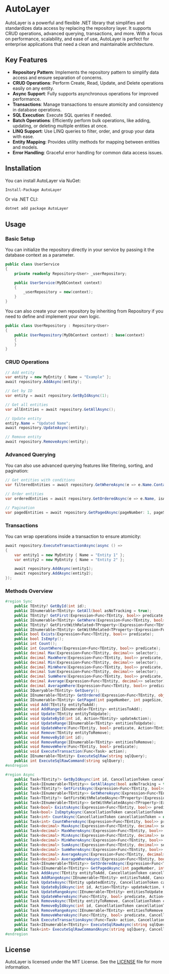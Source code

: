 # AutoLayer

AutoLayer is a powerful and flexible .NET library that simplifies and standardizes data access by replacing the repository layer. 
It supports CRUD operations, advanced querying, transactions, and more. With a focus on performance, scalability, and ease of use, AutoLayer is perfect for enterprise applications that need a clean and maintainable architecture.

## Key Features

- **Repository Pattern**: Implements the repository pattern to simplify data access and ensure separation of concerns.
- **CRUD Operations**: Perform Create, Read, Update, and Delete operations easily on any entity.
- **Async Support**: Fully supports asynchronous operations for improved performance.
- **Transactions**: Manage transactions to ensure atomicity and consistency in database operations.
- **SQL Execution**: Execute SQL queries if needed.
- **Batch Operations**: Efficiently perform bulk operations, like adding, updating, or deleting multiple entities at once.
- **LINQ Support**: Use LINQ queries to filter, order, and group your data with ease.
- **Entity Mapping**: Provides utility methods for mapping between entities and models.
- **Error Handling**: Graceful error handling for common data access issues.

## Installation

You can install AutoLayer via NuGet:

```bash
Install-Package AutoLayer
```

Or via .NET CLI:

```bash
dotnet add package AutoLayer
```

## Usage

### Basic Setup
You can initialize the repository directly in your service by passing it the database context as a parameter.

```csharp
public class UserService
{
    private readonly Repository<User> _userRepository;

    public UserService(MyDbContext context)
    {
        _userRepository = new(context);
    }
}
```

You can also create your own repository by inheriting from Repository<TEntity> if you need to define and implement your own logic.

```csharp
public class UserRepository : Repository<User>
{
    public UserRepository(MyDbContext context) : base(context)
    {
    }
}
```

### CRUD Operations

```csharp
// Add entity
var entity = new MyEntity { Name = "Example" };
await repository.AddAsync(entity);

// Get by ID
var entity = await repository.GetByIdAsync(1);

// Get all entities
var allEntities = await repository.GetAllAsync();

// Update entity
entity.Name = "Updated Name";
await repository.UpdateAsync(entity);

// Remove entity
await repository.RemoveAsync(entity);
```

### Advanced Querying
You can also use advanced querying features like filtering, sorting, and pagination:

```csharp
// Get entities with conditions
var filteredEntities = await repository.GetWhereAsync(e => e.Name.Contains("Example"));

// Order entities
var orderedEntities = await repository.GetOrderedAsync(e => e.Name, isAscending: true);

// Pagination
var pagedEntities = await repository.GetPagedAsync(pageNumber: 1, pageSize: 10);
```

### Transactions
You can wrap operations inside a transaction to ensure atomicity:

```csharp
await repository.ExecuteTransactionAsync(async () =>
{
    var entity1 = new MyEntity { Name = "Entity 1" };
    var entity2 = new MyEntity { Name = "Entity 2" };

    await repository.AddAsync(entity1);
    await repository.AddAsync(entity2);
});
```

### Methods Overview

```csharp
#region Sync
    public TEntity? GetById(int id);
    public IEnumerable<TEntity> GetAll(bool asNoTracking = true);
    public TEntity? GetFirst(Expression<Func<TEntity, bool>> predicate, bool asNoTracking = true);
    public IEnumerable<TEntity> GetWhere(Expression<Func<TEntity, bool>> predicate, bool asNoTracking = true);
    public TEntity? GetFirstWithRelated<TProperty>(Expression<Func<TEntity, bool>> condition, Expression<Func<TEntity, TProperty>> include, bool asNoTracking = true);
    public IEnumerable<TEntity> GetWithRelated<TProperty>(Expression<Func<TEntity, bool>> condition, Expression<Func<TEntity, TProperty>> include, bool asNoTracking = true);
    public bool Exists(Expression<Func<TEntity, bool>> predicate);
    public bool IsEmpty();
    public int Count();
    public int CountWhere(Expression<Func<TEntity, bool>> predicate);
    public decimal Max(Expression<Func<TEntity, decimal>> selector);
    public decimal MaxWhere(Expression<Func<TEntity, bool>> predicate, Expression<Func<TEntity, decimal>> selector);
    public decimal Min(Expression<Func<TEntity, decimal>> selector);
    public decimal MinWhere(Expression<Func<TEntity, bool>> predicate, Expression<Func<TEntity, decimal>> selector);
    public decimal Sum(Expression<Func<TEntity, decimal>> selector);
    public decimal SumWhere(Expression<Func<TEntity, bool>> predicate, Expression<Func<TEntity, decimal>> selector);
    public decimal Average(Expression<Func<TEntity, decimal>> selector);
    public decimal AverageWhere(Expression<Func<TEntity, bool>> predicate, Expression<Func<TEntity, decimal>> selector);
    public IQueryable<TEntity> GetQuery();
    public IEnumerable<TEntity> GetOrdered(Expression<Func<TEntity, object>> orderBy, bool isAscending = true, bool asNoTracking = true);
    public IEnumerable<TEntity> GetPaged(int pageNumber, int pageSize, Expression<Func<TEntity, object>>? orderBy = null, bool isAscending = true, bool asNoTracking = true);
    public void Add(TEntity entityToAdd);
    public void AddRange(IEnumerable<TEntity> entitiesToAdd);
    public void Update(TEntity entityToUpdate);
    public void UpdateById(int id, Action<TEntity> updateAction);
    public void UpdateRange(IEnumerable<TEntity> entitiesToUpdate);
    public void UpdateWhere(Func<TEntity, bool> predicate, Action<TEntity> updateAction);
    public void Remove(TEntity entityToRemove);
    public void RemoveById(int id);
    public void RemoveRange(IEnumerable<TEntity> entitiesToRemove);
    public void RemoveWhere(Func<TEntity, bool> predicate);
    public void ExecuteTransaction(Func<Task> action);
    public IEnumerable<TEntity> ExecuteSqlRaw(string sqlQuery);
    public int ExecuteSqlRawCommand(string sqlQuery);
#endregion

#region Async
    public Task<TEntity?> GetByIdAsync(int id, CancellationToken cancellationToken = default);
    public Task<IEnumerable<TEntity>> GetAllAsync(bool asNoTracking = true, CancellationToken cancellationToken = default);
    public Task<TEntity?> GetFirstAsync(Expression<Func<TEntity, bool>> predicate, bool asNoTracking = true, CancellationToken cancellationToken = default);
    public Task<IEnumerable<TEntity>> GetWhereAsync(Expression<Func<TEntity, bool>> predicate, bool asNoTracking = true, CancellationToken cancellationToken = default);
    public Task<TEntity?> GetFirstWithRelatedAsync<TProperty>(Expression<Func<TEntity, bool>> condition, Expression<Func<TEntity, TProperty>> include, bool asNoTracking = true, CancellationToken cancellationToken = default);
    public Task<IEnumerable<TEntity>> GetWithRelatedAsync<TProperty>(Expression<Func<TEntity, bool>> condition, Expression<Func<TEntity, TProperty>> include, bool asNoTracking = true, CancellationToken cancellationToken = default);
    public Task<bool> ExistsAsync(Expression<Func<TEntity, bool>> predicate, CancellationToken cancellationToken = default);
    public Task<bool> IsEmptyAsync(CancellationToken cancellationToken = default);
    public Task<int> CountAsync(CancellationToken cancellationToken = default);
    public Task<int> CountWhereAsync(Expression<Func<TEntity, bool>> predicate, CancellationToken cancellationToken = default);
    public Task<decimal> MaxAsync(Expression<Func<TEntity, decimal>> selector, CancellationToken cancellationToken = default);
    public Task<decimal> MaxWhereAsync(Expression<Func<TEntity, bool>> predicate, Expression<Func<TEntity, decimal>> selector, CancellationToken cancellationToken = default);
    public Task<decimal> MinAsync(Expression<Func<TEntity, decimal>> selector, CancellationToken cancellationToken = default);
    public Task<decimal> MinWhereAsync(Expression<Func<TEntity, bool>> predicate, Expression<Func<TEntity, decimal>> selector, CancellationToken cancellationToken = default);
    public Task<decimal> SumAsync(Expression<Func<TEntity, decimal>> selector, CancellationToken cancellationToken = default);
    public Task<decimal> SumWhereAsync(Expression<Func<TEntity, bool>> predicate, Expression<Func<TEntity, decimal>> selector, CancellationToken cancellationToken = default);
    public Task<decimal> AverageAsync(Expression<Func<TEntity, decimal>> selector, CancellationToken cancellationToken = default);
    public Task<decimal> AverageWhereAsync(Expression<Func<TEntity, bool>> predicate, Expression<Func<TEntity, decimal>> selector, CancellationToken cancellationToken = default);
    public Task<IEnumerable<TEntity>> GetOrderedAsync(Expression<Func<TEntity, object>> orderBy, bool isAscending = true, bool asNoTracking = true, CancellationToken cancellationToken = default);
    public Task<IEnumerable<TEntity>> GetPagedAsync(int pageNumber, int pageSize, Expression<Func<TEntity, object>>? orderBy = null, bool isAscending = true, bool asNoTracking = true, CancellationToken cancellationToken = default);
    public Task AddAsync(TEntity entityToAdd, CancellationToken cancellationToken = default);
    public Task AddRangeAsync(IEnumerable<TEntity> entitiesToAdd, CancellationToken cancellationToken = default);
    public Task UpdateAsync(TEntity updatedEntity, CancellationToken cancellationToken = default);
    public Task UpdateByIdAsync(int id, Action<TEntity> updateAction, CancellationToken cancellationToken = default);
    public Task UpdateRangeAsync(IEnumerable<TEntity> entitiesToUpdate, CancellationToken cancellationToken = default);
    public Task UpdateWhereAsync(Func<TEntity, bool> predicate, Action<TEntity> updateAction, CancellationToken cancellationToken = default);
    public Task RemoveAsync(TEntity entityToRemove, CancellationToken cancellationToken = default);
    public Task RemoveByIdAsync(int id, CancellationToken cancellationToken = default);
    public Task RemoveRangeAsync(IEnumerable<TEntity> entitiesToRemove, CancellationToken cancellationToken = default);
    public Task RemoveWhereAsync(Func<TEntity, bool> predicate, CancellationToken cancellationToken = default);
    public Task ExecuteTransactionAsync(Func<Task> action, CancellationToken cancellationToken = default);
    public Task<IEnumerable<TEntity>> ExecuteSqlRawAsync(string sqlQuery, CancellationToken cancellationToken = default);
    public Task<int> ExecuteSqlRawCommandAsync(string sqlQuery, CancellationToken cancellationToken = default);
#endregion
```

## License

AutoLayer is licensed under the MIT License. See the [LICENSE](https://github.com/exp1azy/auto_layer/blob/main/AutoLayer/LICENSE.txt) file for more information.
